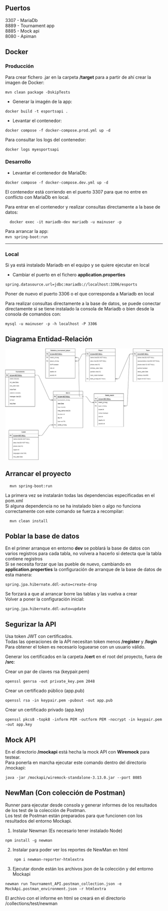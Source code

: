 ## Puertos  
3307 - MariaDb  
8889 - Tournament app  
8885 - Mock api  
8080 - Apiman

## Docker   

  ### Producción  
  Para crear fichero .jar en la carpeta **/target** para a partir de ahí crear la imagen de Docker:  
~~~  
mvn clean package -DskipTests 
~~~  
- Generar la imagén de la app:  
~~~
docker build -t esportsapi .  
~~~
- Levantar el contenedor:  
~~~
docker compose -f docker-compose.prod.yml up -d
~~~

Para consultar los logs del contenedor:
~~~
docker logs myesportsapi
~~~

  ### Desarrollo
 
- Levantar el contenedor de MariaDb:  
~~~
docker compose -f docker-compose.dev.yml up -d
~~~
El contenedor está corriendo en el puerto 3307 para que no entre en conflicto con MariaDb en local.  
  
Para entrar en el contenedor y realizar consultas directamente a la base de datos:  
  ~~~  
    docker exec -it mariadb-dev mariadb -u mainuser -p
  ~~~  
Para arrancar la app:  
`mvn spring-boot:run`  

***

### Local
   Si ya está instalado Mariadb en el equipo y se quiere ejecutar en local  
  - Cambiar el puerto en el fichero **application.properties** 
~~~  
spring.datasource.url=jdbc:mariadb://localhost:3306/esports  
~~~
Poner de nuevo el puerto 3306 o el que corresponda a Mariadb en local 

Para realizar consultas directamente a la base de datos, se puede conectar directamente si se tiene instalado la consola de Mariadb o bien desde la consola de comandos con:  
~~~  
mysql -u mainuser -p -h localhost -P 3306
~~~  
  
## Diagrama Entidad-Relación  
  
  ![APIdiagramaE-R.jpg](APIdiagramaE-R.jpg)
  
## Arrancar el proyecto  

~~~  
  mvn spring-boot:run
~~~    

La primera vez se instalarán todas las dependencias especificadas en el pom.xml  
Si alguna dependencia no se ha instalado bien o algo no funciona correctamente con este comando se fuerza a recompilar:  

~~~  
  mvn clean install
~~~ 

## Poblar la base de datos  
  
En el primer arranque en entorno **dev** se poblará la base de datos con varios registros para cada tabla, no volvera a hacerlo si detecta que la tabla contiene registros  
Si se necesita forzar que las pueble de nuevo, cambiando en **application.properties** la configuración de arranque de la base de datos de esta manera:  
~~~  
spring.jpa.hibernate.ddl-auto=create-drop
~~~    
Se forzará a que al arrancar borre las tablas y las vuelva a crear  
Volver a poner la configuración inicial:
~~~  
spring.jpa.hibernate.ddl-auto=update
~~~

## Segurizar la API  
  
Usa token JWT con certificados.  
Todas las operaciones de la API necesitan token menos **/register** y **/login**  
Para obtener el token es necesarío loguearse con un usuario válido.  
  
Generar los certificados en la carpeta **/cert** en el root del proyecto, fuera de **/src**:  

 Crear un par de claves rsa (keypair.pem)  
~~~
openssl genrsa -out private_key.pem 2048 
~~~
Crear un certificado público (app.pub) 
~~~
openssl rsa -in keypair.pem -pubout -out app.pub  
~~~
Crear un certificado privado (app.key) 
~~~
openssl pkcs8 -topk8 -inform PEM -outform PEM -nocrypt -in keypair.pem -out app.key
~~~
## Mock API  
  
En el directorio **/mockapi** está hecha la mock API con **Wiremock** para testear.  
Para ponerla en marcha ejecutar este comando dentro del directorio /mockapi:  
~~~
java -jar /mockapi/wiremock-standalone-3.13.0.jar --port 8085
~~~

## NewMan (Con colección de Postman)  
  
Runner para ejecutar desde consola y generar informes de los resultados de los test de la colección de Postman.  
Los test de Postman están preparados para que funcionen con los resultados del entorno Mockapi.  
  
1. Instalar Newman (Es necesario tener instalado Node)  
~~~
npm install -g newman  
~~~
2.  Instalar para poder ver los reportes de NewMan en html  
~~~
    npm i newman-reporter-htmlextra  
~~~
3. Ejecutar donde están los archivos json de la colección y del entorno Mockapi  
~~~  
newman run Tournament_API.postman_collection.json -e MockApi.postman_environment.json -r htmlextra   
~~~
El archivo con el informe en html se creará en el directorio /collections/test/newman

